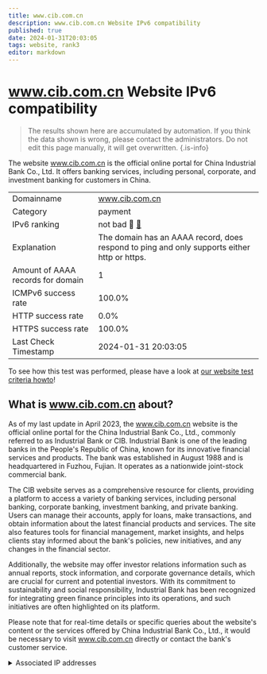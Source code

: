 ```yaml
---
title: www.cib.com.cn
description: www.cib.com.cn Website IPv6 compatibility
published: true
date: 2024-01-31T20:03:05
tags: website, rank3
editor: markdown
---
```


# www.cib.com.cn Website IPv6 compatibility

> The results shown here are accumulated by automation. If you think the data shown is wrong, please contact the administrators. 
> Do not edit this page manually, it will get overwritten.
{.is-info}

The website www.cib.com.cn is the official online portal for China Industrial Bank Co., Ltd. It offers banking services, including personal, corporate, and investment banking for customers in China.


|   |   |
| - | - |
| Domainname | www.cib.com.cn
| Category | payment |
| IPv6 ranking | not bad :3rd_place_medal: [🔗](/howto/ranking) |
| Explanation | The domain has an AAAA record, does respond to ping and only supports either http or https. |
| Amount of AAAA records for domain | 1 |
| ICMPv6 success rate | 100.0%|
| HTTP success rate | 0.0% |
| HTTPS success rate | 100.0% |
| Last Check Timestamp | 2024-01-31 20:03:05 |

To see how this test was performed, please have a look at [our website test criteria howto](/howto/testcriteria/website)!


## What is www.cib.com.cn about?
As of my last update in April 2023, the www.cib.com.cn website is the official online portal for the China Industrial Bank Co., Ltd., commonly referred to as Industrial Bank or CIB. Industrial Bank is one of the leading banks in the People's Republic of China, known for its innovative financial services and products. The bank was established in August 1988 and is headquartered in Fuzhou, Fujian. It operates as a nationwide joint-stock commercial bank.

The CIB website serves as a comprehensive resource for clients, providing a platform to access a variety of banking services, including personal banking, corporate banking, investment banking, and private banking. Users can manage their accounts, apply for loans, make transactions, and obtain information about the latest financial products and services. The site also features tools for financial management, market insights, and helps clients stay informed about the bank's policies, new initiatives, and any changes in the financial sector.

Additionally, the website may offer investor relations information such as annual reports, stock information, and corporate governance details, which are crucial for current and potential investors. With its commitment to sustainability and social responsibility, Industrial Bank has been recognized for integrating green finance principles into its operations, and such initiatives are often highlighted on its platform.

Please note that for real-time details or specific queries about the website's content or the services offered by China Industrial Bank Co., Ltd., it would be necessary to visit www.cib.com.cn directly or contact the bank's customer service.



<details>
<summary>Associated IP addresses</summary>

2a01:53c0:ff0c::36

</details>
